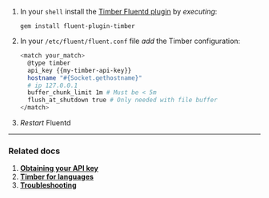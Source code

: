 1. In your `shell` install the [Timber Fluentd plugin](https://github.com/timberio/fluent-plugin-timber) by *executing*:

   ```shell
   gem install fluent-plugin-timber
   ```

2. In your `/etc/fluent/fluent.conf` file *add* the Timber configuration:

   ```sh
   <match your_match>
     @type timber
     api_key {{my-timber-api-key}}
     hostname "#{Socket.gethostname}"
     # ip 127.0.0.1
     buffer_chunk_limit 1m # Must be < 5m
     flush_at_shutdown true # Only needed with file buffer
   </match>
   ```

3. *Restart* Fluentd

---

### Related docs

1. [**Obtaining your API key**](/timber-app/applications/obtaining-api-key)
2. [**Timber for languages**](/timber-for-languages)
3. [**Troubleshooting**](troubleshooting)
